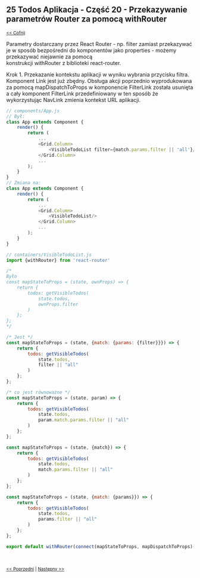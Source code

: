 ## 25 Todos Aplikacja - Część 20 - Przekazywanie parametrów Router za pomocą withRouter
<sub>[<< Cofnij](https://github.com/donatuss/Redux-Start-Egghead/blob/master/README.md)</sub><br/>

Parametry dostarczany przez React Router - np. filter zamiast przekazywać je w sposób bezpośredni do komponentów jako properties - możemy przekazywać niejawnie za pomocą      
konstrukcji withRouter z biblioteki react-router. 

Krok 1. Przekazanie kontekstu aplikacji w wyniku wybrania przycisku filtra. Komponent Link jest już zbędny. Obsługa akcji poprzednio wyprodukowana za pomocą mapDispatchToProps 
w komponencie FilterLink została usunięta a cały komponent FilterLink przedefiniowany w ten sposób że wykorzystując NavLink zmienia kontekst URL aplikacji. 
```javascript
// components/App.js
// Był:
class App extends Component {
    render() {
        return (
            ...
            <Grid.Column>
                <VisibleTodoList filter={match.params.filter || 'all'}/>
            </Grid.Column>
            ...
        );
    }
}
// Zmiana na:
class App extends Component {
    render() {
        return (
            ...
            <Grid.Column>
                <VisibleTodoList/>
            </Grid.Column>
            ...
        );
    }
}
```
```javascript
// containers/VisibleTodoList.js
import {withRouter} from 'react-router'

/*
Było
const mapStateToProps = (state, ownProps) => {
    return {
        todos: getVisibleTodos(
            state.todos,
            ownProps.filter
        )
    };
};
*/

/* Jest */
const mapStateToProps = (state, {match: {params: {filter}}}) => {
    return {
        todos: getVisibleTodos(
            state.todos,
            filter || "all"
        )
    };
};

/* co jest równoważne */
const mapStateToProps = (state, param) => {
    return {
        todos: getVisibleTodos(
            state.todos,
            param.match.params.filter || "all"
        )
    };
};

const mapStateToProps = (state, {match}) => {
    return {
        todos: getVisibleTodos(
            state.todos,
            match.params.filter || "all"
        )
    };
};

const mapStateToProps = (state, {match: {params}}) => {
    return {
        todos: getVisibleTodos(
            state.todos,
            params.filter || "all"
        )
    };
};

export default withRouter(connect(mapStateToProps, mapDispatchToProps)(TodoList));
```

<br/>
 
 <sub>[<< Poprzedni](https://github.com/donatuss/Redux-Start-Egghead/blob/master/24-todoapps-navigate-react-router-link/README.md)
   | [Następny >>](https://github.com/donatuss/Redux-Start-Egghead/blob/master/26-.../README.md)
 </sub>